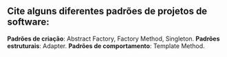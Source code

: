 ## Cite alguns diferentes padrões de projetos de software:

**Padrões de criação**: Abstract Factory, Factory Method, Singleton.
**Padrões estruturais**: Adapter.
**Padrões de comportamento**: Template Method.